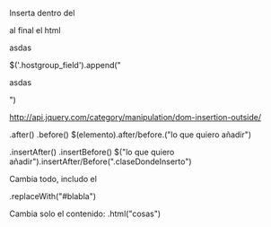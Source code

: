
Inserta dentro del <div class='hostgroup_field'> al final el html <p>asdas</p>
$('.hostgroup_field').append("<p>asdas</p>")


http://api.jquery.com/category/manipulation/dom-insertion-outside/

.after()
.before()
$(elemento).after/before.("lo que quiero añadir")

.insertAfter()
.insertBefore()
$("lo que quiero añadir").insertAfter/Before(".claseDondeInserto")


Cambia todo, includo el <div id="blabla">
.replaceWith("#blabla")

Cambia solo el contenido:
.html("cosas")

